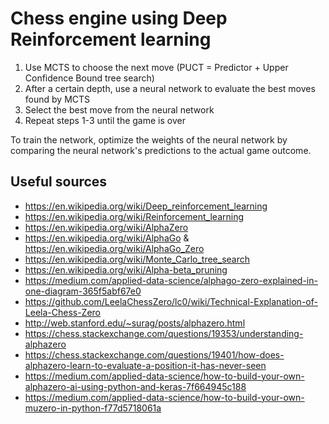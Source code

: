 # Chess engine using Deep Reinforcement learning

1. Use MCTS to choose the next move (PUCT = Predictor + Upper Confidence Bound tree search)
2. After a certain depth, use a neural network to evaluate the best moves found by MCTS
3. Select the best move from the neural network
4. Repeat steps 1-3 until the game is over

To train the network, optimize the weights of the neural network by comparing the neural network's predictions to the actual game outcome.

## Useful sources

* https://en.wikipedia.org/wiki/Deep_reinforcement_learning
* https://en.wikipedia.org/wiki/Reinforcement_learning
* https://en.wikipedia.org/wiki/AlphaZero
* https://en.wikipedia.org/wiki/AlphaGo & https://en.wikipedia.org/wiki/AlphaGo_Zero
* https://en.wikipedia.org/wiki/Monte_Carlo_tree_search
* https://en.wikipedia.org/wiki/Alpha-beta_pruning
* https://medium.com/applied-data-science/alphago-zero-explained-in-one-diagram-365f5abf67e0
* https://github.com/LeelaChessZero/lc0/wiki/Technical-Explanation-of-Leela-Chess-Zero
* http://web.stanford.edu/~surag/posts/alphazero.html
* https://chess.stackexchange.com/questions/19353/understanding-alphazero
* https://chess.stackexchange.com/questions/19401/how-does-alphazero-learn-to-evaluate-a-position-it-has-never-seen
* https://medium.com/applied-data-science/how-to-build-your-own-alphazero-ai-using-python-and-keras-7f664945c188
* https://medium.com/applied-data-science/how-to-build-your-own-muzero-in-python-f77d5718061a


